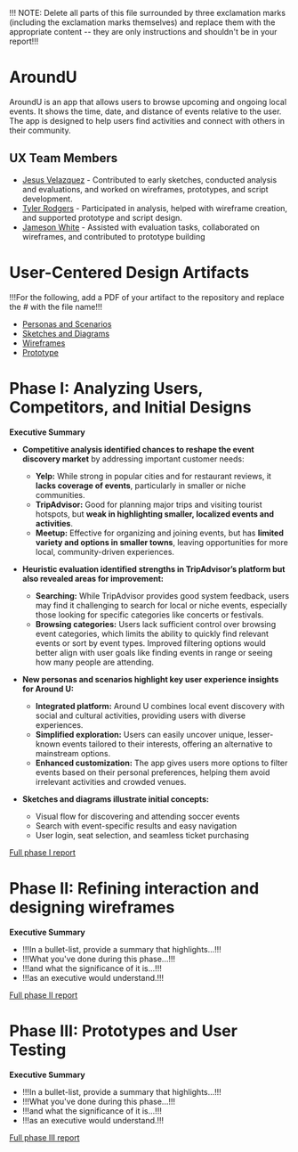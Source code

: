 !!! NOTE: Delete all parts of this file surrounded by three exclamation marks (including the exclamation marks themselves) and replace them with the appropriate content -- they are only instructions and shouldn't be in your report!!!

# AroundU

AroundU is an app that allows users to browse upcoming and ongoing local events. It shows the time, date, and distance of events relative to the user. The app is designed to help users find activities and connect with others in their community.

## UX Team Members

* [Jesus Velazquez](https://jesus-portfolio-link.com) - Contributed to early sketches, conducted analysis and evaluations, and worked on wireframes, prototypes, and script development.
* [Tyler Rodgers](https://tyler-portfolio-link.com) - Participated in analysis, helped with wireframe creation, and supported prototype and script design.
* [Jameson White](https://jameson-portfolio-link.com) - Assisted with evaluation tasks, collaborated on wireframes, and contributed to prototype building

# User-Centered Design Artifacts
 
!!!For the following, add a PDF of your artifact to the repository and replace the # with the file name!!!

* [Personas and Scenarios](personas/)
* [Sketches and Diagrams](sketches/)
* [Wireframes](wireframes/)
* [Prototype](#)

# Phase I: Analyzing Users, Competitors, and Initial Designs

**Executive Summary**


- **Competitive analysis identified chances to reshape the event discovery market** by addressing important customer needs:  
   - **Yelp:** While strong in popular cities and for restaurant reviews, it **lacks coverage of events**, particularly in smaller or niche communities.  
   - **TripAdvisor:** Good for planning major trips and visiting tourist hotspots, but **weak in highlighting smaller, localized events and activities**.  
   - **Meetup:** Effective for organizing and joining events, but has **limited variety and options in smaller towns**, leaving opportunities for more local, community-driven experiences.



- **Heuristic evaluation identified strengths in TripAdvisor’s platform but also revealed areas for improvement:**

   - **Searching:** While TripAdvisor provides good system feedback, users may find it challenging to search for local or niche events, especially those looking for specific categories like concerts or festivals.
   - **Browsing categories:** Users lack sufficient control over browsing event categories, which limits the ability to quickly find relevant events or sort by event types. Improved filtering options would better align with user goals like finding events in range or seeing how many people are attending.



- **New personas and scenarios highlight key user experience insights for Around U:**

   - **Integrated platform:** Around U combines local event discovery with social and cultural activities, providing users with diverse experiences.
   - **Simplified exploration:** Users can easily uncover unique, lesser-known events tailored to their interests, offering an alternative to mainstream options.
   - **Enhanced customization:** The app gives users more options to filter events based on their personal preferences, helping them avoid irrelevant activities and crowded venues.


- **Sketches and diagrams illustrate initial concepts:**

   - Visual flow for discovering and attending soccer events
   - Search with event-specific results and easy navigation
   - User login, seat selection, and seamless ticket purchasing



[Full phase I report](phaseI/)

# Phase II: Refining interaction and designing wireframes

**Executive Summary**

* !!!In a bullet-list, provide a summary that highlights...!!!
* !!!What you've done during this phase...!!!
* !!!and what the significance of it is...!!!
* !!!as an executive would understand.!!!

[Full phase II report](phaseII/)

# Phase III: Prototypes and User Testing

**Executive Summary**

* !!!In a bullet-list, provide a summary that highlights...!!!
* !!!What you've done during this phase...!!!
* !!!and what the significance of it is...!!!
* !!!as an executive would understand.!!!

[Full phase III report](phaseIII/)
